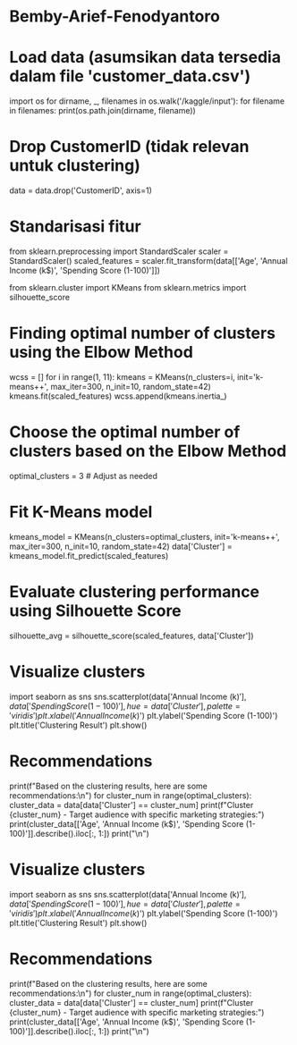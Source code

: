 # Bemby-Arief-Fenodyantoro
# Load data (asumsikan data tersedia dalam file 'customer_data.csv')
import os
for dirname, _, filenames in os.walk('/kaggle/input'):
    for filename in filenames:
        print(os.path.join(dirname, filename))

# Drop CustomerID (tidak relevan untuk clustering)
data = data.drop('CustomerID', axis=1)

# Standarisasi fitur
from sklearn.preprocessing import StandardScaler
scaler = StandardScaler()
scaled_features = scaler.fit_transform(data[['Age', 'Annual Income (k$)', 'Spending Score (1-100)']])

from sklearn.cluster import KMeans
from sklearn.metrics import silhouette_score

# Finding optimal number of clusters using the Elbow Method
wcss = []
for i in range(1, 11):
    kmeans = KMeans(n_clusters=i, init='k-means++', max_iter=300, n_init=10, random_state=42)
    kmeans.fit(scaled_features)
    wcss.append(kmeans.inertia_)

# Choose the optimal number of clusters based on the Elbow Method
optimal_clusters = 3  # Adjust as needed

# Fit K-Means model
kmeans_model = KMeans(n_clusters=optimal_clusters, init='k-means++', max_iter=300, n_init=10, random_state=42)
data['Cluster'] = kmeans_model.fit_predict(scaled_features)

# Evaluate clustering performance using Silhouette Score
silhouette_avg = silhouette_score(scaled_features, data['Cluster'])

# Visualize clusters
import seaborn as sns
sns.scatterplot(data['Annual Income (k$)'], data['Spending Score (1-100)'], hue=data['Cluster'], palette='viridis')
plt.xlabel('Annual Income (k$)')
plt.ylabel('Spending Score (1-100)')
plt.title('Clustering Result')
plt.show()

# Recommendations
print(f"Based on the clustering results, here are some recommendations:\n")
for cluster_num in range(optimal_clusters):
    cluster_data = data[data['Cluster'] == cluster_num]
    print(f"Cluster {cluster_num} - Target audience with specific marketing strategies:")
    print(cluster_data[['Age', 'Annual Income (k$)', 'Spending Score (1-100)']].describe().iloc[:, 1:])
    print("\n")


# Visualize clusters
import seaborn as sns
sns.scatterplot(data['Annual Income (k$)'], data['Spending Score (1-100)'], hue=data['Cluster'], palette='viridis')
plt.xlabel('Annual Income (k$)')
plt.ylabel('Spending Score (1-100)')
plt.title('Clustering Result')
plt.show()

# Recommendations
print(f"Based on the clustering results, here are some recommendations:\n")
for cluster_num in range(optimal_clusters):
    cluster_data = data[data['Cluster'] == cluster_num]
    print(f"Cluster {cluster_num} - Target audience with specific marketing strategies:")
    print(cluster_data[['Age', 'Annual Income (k$)', 'Spending Score (1-100)']].describe().iloc[:, 1:])
    print("\n")
